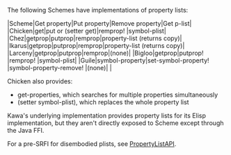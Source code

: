The following Schemes have implementations of property lists:

|Scheme|Get property|Put property|Remove property|Get p-list|
|Chicken|get|put or (setter get)|remprop! |symbol-plist|
|Chez|getprop|putprop|remprop|property-list (returns copy)|
|Ikarus|getprop|putprop|remprop|property-list (returns copy)|
|Larceny|getprop|putprop|remprop|(none)|
|Bigloo|getprop|putprop! |remprop! |symbol-plist|
|Guile|symbol-property|set-symbol-property! |symbol-property-remove! |(none)|
|

Chicken also provides:
* get-properties, which searches for multiple properties simultaneously
* (setter symbol-plist), which replaces the whole property list

Kawa's underlying implementation provides property lists for its Elisp implementation,
but they aren't directly exposed to Scheme except through the Java FFI.

For a pre-SRFI for disembodied plists, see
[PropertyListAPI](http://htmlpreview.github.io?https://github.com/johnwcowan/r7rs-work/blob/master/PropertyListAPI.html).
